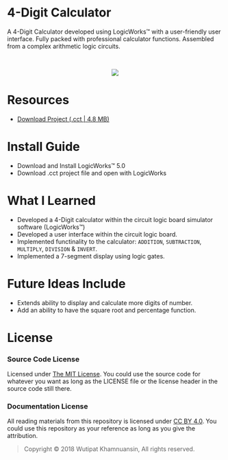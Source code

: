 # 4-Digit Calculator
A 4-Digit Calculator developed using LogicWorks™ with a user-friendly user interface. Fully packed with professional calculator functions. Assembled from a complex arithmetic logic circuits. 

<br>
<p align="center">
  <img src="https://bellmcp.github.io/img/Projects_Calculator.jpg" />
</p>


# Resources

* [Download Project (.cct | 4.8 MB)](https://bellmcp.github.io/work/Calculator.cct)

# Install Guide

* Download and Install LogicWorks™ 5.0
* Download .cct project file and open with LogicWorks

# What I Learned

* Developed a 4-Digit calculator within the circuit logic board simulator software (LogicWorks™)
* Developed a user interface within the circuit logic board.
* Implemented functinality to the calculator: `ADDITION`, `SUBTRACTION`, `MULTIPLY`, `DIVISION` & `INVERT`.
* Implemented a 7-segment display using logic gates.

# Future Ideas Include

* Extends ability to display and calculate more digits of number.
* Add an ability to have the square root and percentage function.

# License

### Source Code License

Licensed under [The MIT License](https://github.com/bellmcp/4-Digit-Calculator/blob/master/LICENSE). You could use the source code for whatever you want as long as the LICENSE file or the license header in the source code still there.

### Documentation License

All reading materials from this repository is licensed under [CC BY 4.0](https://creativecommons.org/licenses/by/4.0/). You could use this repository as your reference as long as you give the attribution.

> Copyright © 2018 Wutipat Khamnuansin, All rights reserved.
